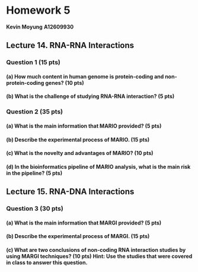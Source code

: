 # Homework 5

**Kevin Moyung**
**A12609930**

## Lecture 14. RNA-RNA Interactions

### Question 1 (15 pts)

#### (a) How much content in human genome is protein-coding and non-protein-coding genes? (10 pts)

#### (b) What is the challenge of studying RNA-RNA interaction? (5 pts)

### Question 2 (35 pts)

#### (a) What is the main information that MARIO provided? (5 pts)

#### (b) Describe the experimental process of MARIO. (15 pts)

#### (c) What is the novelty and advantages of MARIO? (10 pts)

#### (d) In the bioinformatics pipeline of MARIO analysis, what is the main risk in the pipeline? (5 pts)

## Lecture 15. RNA-DNA Interactions

### Question 3 (30 pts)

#### (a) What is the main information that MARGI provided? (5 pts)

#### (b) Describe the experimental process of MARGI. (15 pts)

#### (c) What are two conclusions of non-coding RNA interaction studies by using MARGI techniques? (10 pts) Hint: Use the studies that were covered in class to answer this question.
